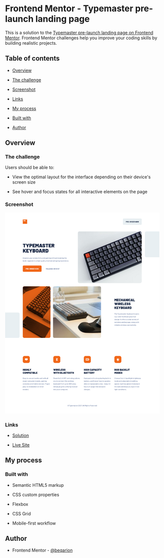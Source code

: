 
# Frontend Mentor - Typemaster pre-launch landing page

This is a solution to the [Typemaster pre-launch landing page on Frontend Mentor](https://www.frontendmentor.io/challenges/typemaster-prelaunch-landing-page-J6-Yj5J-X). Frontend Mentor challenges help you improve your coding skills by building realistic projects.

## Table of contents

- [Overview](#overview)

- [The challenge](#the-challenge)

- [Screenshot](#screenshot)

- [Links](#links)

- [My process](#my-process)

- [Built with](#built-with)

- [Author](#author)

## Overview

### The challenge

Users should be able to:

- View the optimal layout for the interface depending on their device's screen size

- See hover and focus states for all interactive elements on the page

### Screenshot

![](./screenshot.png)

### Links

- [Solution](https://github.com/beqarion/typemaster-pre-launch-landing-page)

- [Live Site](https://beqarion.github.io/typemaster-pre-launch-landing-page/)

## My process

### Built with

- Semantic HTML5 markup

- CSS custom properties

- Flexbox

- CSS Grid

- Mobile-first workflow

## Author

- Frontend Mentor - [@beqarion](https://www.frontendmentor.io/profile/beqarion)
